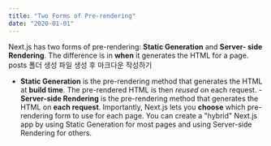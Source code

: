 ```yaml
---
title: "Two Forms of Pre-rendering"
date: "2020-01-01"
---
```

Next.js has two forms of pre-rendering: **Static Generation** and **Server- side Rendering**. The difference is in **when** it generates the HTML for a page.
posts 폴더 생성
 파일 생성 후 마크다운 작성하기
- **Static Generation** is the pre-rendering method that generates the HTML at **build time**. The pre-rendered HTML is then _reused_ on each request. - **Server-side Rendering** is the pre-rendering method that generates the HTML on **each request**.
Importantly, Next.js lets you **choose** which pre-rendering form to use for each page. You can create a "hybrid" Next.js app by using Static Generation for most pages and using Server-side Rendering for others.